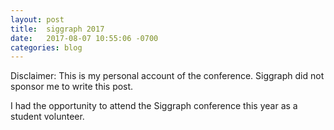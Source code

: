 ```yaml
---
layout: post
title:  siggraph 2017
date:   2017-08-07 10:55:06 -0700
categories: blog
---
```


Disclaimer: This is my personal account of the conference. Siggraph did not sponsor me to write this post.

I had the opportunity to attend the Siggraph conference this year as a student volunteer.